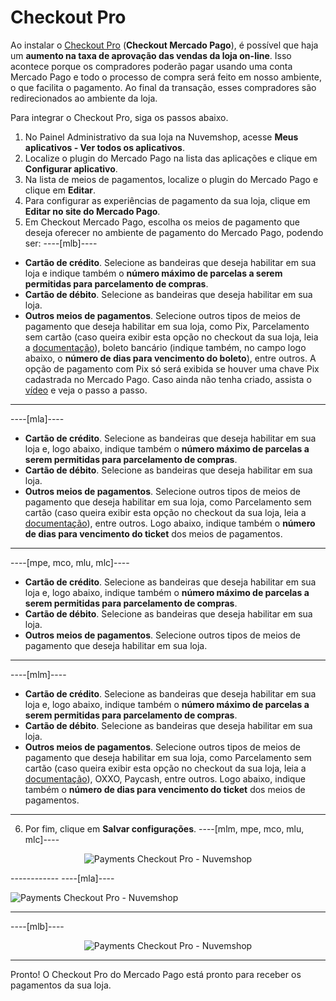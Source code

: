 # Checkout Pro
 
Ao instalar o [Checkout Pro](/developers/pt/docs/checkout-pro/landing) (**Checkout Mercado Pago**), é possível que haja um **aumento na taxa de aprovação das vendas da loja on-line**. Isso acontece porque os compradores poderão pagar usando uma conta Mercado Pago e todo o processo de compra será feito em nosso ambiente, o que facilita o pagamento. Ao final da transação, esses compradores são redirecionados ao ambiente da loja.

Para integrar o Checkout Pro, siga os passos abaixo.

1. No Painel Administrativo da sua loja na Nuvemshop, acesse **Meus aplicativos - Ver todos os aplicativos**.
2. Localize o plugin do Mercado Pago na lista das aplicações e clique em **Configurar aplicativo**.
3. Na lista de meios de pagamentos, localize o plugin do Mercado Pago e clique em **Editar**.
4. Para configurar as experiências de pagamento da sua loja, clique em **Editar no site do Mercado Pago**.
5. Em Checkout Mercado Pago, escolha os meios de pagamento que deseja oferecer no ambiente de pagamento do Mercado Pago, podendo ser: 
 ----[mlb]---- 
 * **Cartão de crédito**. Selecione as bandeiras que deseja habilitar em sua loja e indique também o **número máximo de parcelas a serem permitidas para parcelamento de compras**. 
 * **Cartão de débito**. Selecione as bandeiras que deseja habilitar em sua loja. 
 * **Outros meios de pagamentos**. Selecione outros tipos de meios de pagamento que deseja habilitar em sua loja, como Pix, Parcelamento sem cartão (caso queira exibir esta opção no checkout da sua loja, leia a [documentação](/developers/pt/docs/nuvemshop/payments-configuration/mercado-credito)), boleto bancário (indique também, no campo logo abaixo, o **número de dias para vencimento do boleto**), entre outros. A opção de pagamento com Pix só será exibida se houver uma chave Pix cadastrada no Mercado Pago. Caso ainda não tenha criado, assista o [vídeo](https://www.youtube.com/watch?v=60tApKYVnkA) e veja o passo a passo.

------------ 
----[mla]---- 
 * **Cartão de crédito**. Selecione as bandeiras que deseja habilitar em sua loja e, logo abaixo, indique também o **número máximo de parcelas a serem permitidas para parcelamento de compras**. 
 * **Cartão de débito**. Selecione as bandeiras que deseja habilitar em sua loja. 
 * **Outros meios de pagamentos**. Selecione outros tipos de meios de pagamento que deseja habilitar em sua loja, como Parcelamento sem cartão (caso queira exibir esta opção no checkout da sua loja, leia a [documentação](/developers/pt/docs/nuvemshop/payments-configuration/mercado-credito)), entre outros. Logo abaixo, indique também o **número de dias para vencimento do ticket** dos meios de pagamentos.

------------
----[mpe, mco, mlu, mlc]---- 
 * **Cartão de crédito**. Selecione as bandeiras que deseja habilitar em sua loja e, logo abaixo, indique também o **número máximo de parcelas a serem permitidas para parcelamento de compras**. 
 * **Cartão de débito**. Selecione as bandeiras que deseja habilitar em sua loja. 
 * **Outros meios de pagamentos**. Selecione outros tipos de meios de pagamento que deseja habilitar em sua loja.

------------
----[mlm]---- 
 * **Cartão de crédito**. Selecione as bandeiras que deseja habilitar em sua loja e, logo abaixo, indique também o **número máximo de parcelas a serem permitidas para parcelamento de compras**. 
 * **Cartão de débito**. Selecione as bandeiras que deseja habilitar em sua loja. 
 * **Outros meios de pagamentos**. Selecione outros tipos de meios de pagamento que deseja habilitar em sua loja, como Parcelamento sem cartão (caso queira exibir esta opção no checkout da sua loja, leia a [documentação](/developers/pt/docs/nuvemshop/payments-configuration/mercado-credito)), OXXO, Paycash, entre outros. Logo abaixo, indique também o **número de dias para vencimento do ticket** dos meios de pagamentos.

------------
6. Por fim, clique em **Salvar configurações**.
----[mlm, mpe, mco, mlu, mlc]---- 
<center>

![Payments Checkout Pro - Nuvemshop](nuvemshop/cho-pro-mlm-es.gif)

</center>
------------
----[mla]---- 

![Payments Checkout Pro - Nuvemshop](nuvemshop/cho-pro-mla-es.png)

------------
----[mlb]---- 
<center>

![Payments Checkout Pro - Nuvemshop](nuvemshop/cho-pro-pt.gif)

</center>

------------

Pronto! O Checkout Pro do Mercado Pago está pronto para receber os pagamentos da sua loja.